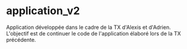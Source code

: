 application_v2
==============

Application développée dans le cadre de la TX d'Alexis et d'Adrien. L'objectif est de continuer le code de l'application élaboré lors de la TX précédente.
